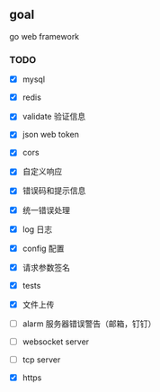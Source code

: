 ## goal
go web framework

### TODO

- [x] mysql
- [x] redis
- [x] validate 验证信息
- [x] json web token
- [x] cors
- [x] 自定义响应
- [x] 错误码和提示信息
- [x] 统一错误处理
- [x] log 日志
- [x] config 配置
- [x] 请求参数签名
- [x] tests

- [x] 文件上传

- [ ] alarm 服务器错误警告（邮箱，钉钉）
- [ ] websocket server
- [ ] tcp server
- [x] https